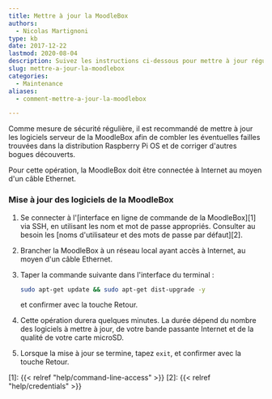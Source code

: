 ```yaml
---
title: Mettre à jour la MoodleBox
authors:
  - Nicolas Martignoni
type: kb
date: 2017-12-22
lastmod: 2020-08-04
description: Suivez les instructions ci-dessous pour mettre à jour régulièrement votre MoodleBox
slug: mettre-a-jour-la-moodlebox
categories:
  - Maintenance
aliases:
  - comment-mettre-a-jour-la-moodlebox

---
```

Comme mesure de sécurité régulière, il est recommandé de mettre à jour les logiciels serveur de la MoodleBox afin de combler les éventuelles failles trouvées dans la distribution Raspberry Pi OS et de corriger d'autres bogues découverts.

Pour cette opération, la MoodleBox doit être connectée à Internet au moyen d'un câble Ethernet.

### Mise à jour des logiciels de la MoodleBox

1. Se connecter à l'[interface en ligne de commande de la MoodleBox][1] via SSH, en utilisant les nom et mot de passe appropriés. Consulter au besoin les [noms d'utilisateur et des mots de passe par défaut][2].
2. Brancher la MoodleBox à un réseau local ayant accès à Internet, au moyen d'un câble Ethernet.
3. Taper la commande suivante dans l'interface du terminal :

    ```bash
    sudo apt-get update && sudo apt-get dist-upgrade -y
    ```
    et confirmer avec la touche Retour.
4. Cette opération durera quelques minutes. La durée dépend du nombre des logiciels à mettre à jour, de votre bande passante Internet et de la qualité de votre carte microSD.
5. Lorsque la mise à jour se termine, tapez `exit`, et confirmer avec la touche Retour.

 [1]: {{< relref "help/command-line-access" >}}
 [2]: {{< relref "help/credentials" >}}
